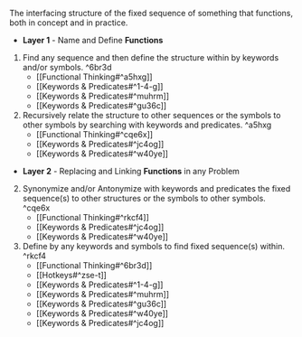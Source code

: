 The interfacing structure of the fixed sequence of something that functions, both in concept and in practice.

- **Layer 1** - Name and Define **Functions**
1. Find any sequence and then define the structure within by keywords and/or symbols. ^6br3d
	- [[Functional Thinking#^a5hxg]]
	- [[Keywords & Predicates#^1-4-g]]
	- [[Keywords & Predicates#^muhrm]]
	- [[Keywords & Predicates#^gu36c]]
1. Recursively relate the structure to other sequences or the symbols to other symbols by searching with keywords and predicates. ^a5hxg
    - [[Functional Thinking#^cqe6x]]
    - [[Keywords & Predicates#^jc4og]]
    - [[Keywords & Predicates#^w40ye]]
- **Layer 2** - Replacing and Linking **Functions** in any Problem 
2. Synonymize and/or Antonymize with keywords and predicates the fixed sequence(s) to other structures or the symbols to other symbols. ^cqe6x
    - [[Functional Thinking#^rkcf4]]
    - [[Keywords & Predicates#^jc4og]]
    - [[Keywords & Predicates#^w40ye]]
1. Define by any keywords and symbols to find fixed sequence(s) within. ^rkcf4
    - [[Functional Thinking#^6br3d]]
    - [[Hotkeys#^zse-t]]
	- [[Keywords & Predicates#^1-4-g]]
	- [[Keywords & Predicates#^muhrm]]
	- [[Keywords & Predicates#^gu36c]]
	- [[Keywords & Predicates#^w40ye]]
	- [[Keywords & Predicates#^jc4og]]